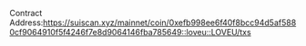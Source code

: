Contract Address:https://suiscan.xyz/mainnet/coin/0xefb998ee6f40f8bcc94d5af5880cf9064910f5f4246f7e8d9064146fba785649::loveu::LOVEU/txs

